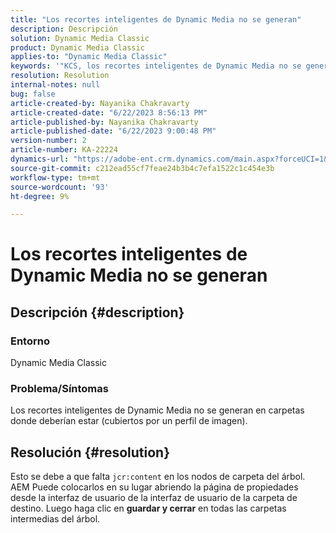 ```yaml
---
title: "Los recortes inteligentes de Dynamic Media no se generan"
description: Descripción
solution: Dynamic Media Classic
product: Dynamic Media Classic
applies-to: "Dynamic Media Classic"
keywords: '"KCS, los recortes inteligentes de Dynamic Media no se generan",'
resolution: Resolution
internal-notes: null
bug: false
article-created-by: Nayanika Chakravarty
article-created-date: "6/22/2023 8:56:13 PM"
article-published-by: Nayanika Chakravarty
article-published-date: "6/22/2023 9:00:48 PM"
version-number: 2
article-number: KA-22224
dynamics-url: "https://adobe-ent.crm.dynamics.com/main.aspx?forceUCI=1&pagetype=entityrecord&etn=knowledgearticle&id=31c3c432-3f11-ee11-8f6d-6045bd006d92"
source-git-commit: c212ead55cf7feae24b3b4c7efa1522c1c454e3b
workflow-type: tm+mt
source-wordcount: '93'
ht-degree: 9%

---
```


# Los recortes inteligentes de Dynamic Media no se generan

## Descripción {#description}


### Entorno

Dynamic Media Classic

### Problema/Síntomas

Los recortes inteligentes de Dynamic Media no se generan en carpetas donde deberían estar (cubiertos por un perfil de imagen).


## Resolución {#resolution}


Esto se debe a que falta `jcr:content` en los nodos de carpeta del árbol. AEM Puede colocarlos en su lugar abriendo la página de propiedades desde la interfaz de usuario de la interfaz de usuario de la carpeta de destino. Luego haga clic en <b>guardar y cerrar</b> en todas las carpetas intermedias del árbol.
